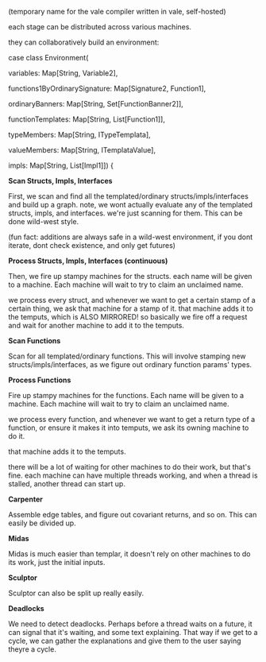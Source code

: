 (temporary name for the vale compiler written in vale, self-hosted)

each stage can be distributed across various machines.

they can collaboratively build an environment:

case class Environment(

variables: Map\[String, Variable2\],

functions1ByOrdinarySignature: Map\[Signature2, Function1\],

ordinaryBanners: Map\[String, Set\[FunctionBanner2\]\],

functionTemplates: Map\[String, List\[Function1\]\],

typeMembers: Map\[String, ITypeTemplata\],

valueMembers: Map\[String, ITemplataValue\],

impls: Map\[String, List\[Impl1\]\]) {

**Scan Structs, Impls, Interfaces**

First, we scan and find all the templated/ordinary
structs/impls/interfaces and build up a graph. note, we wont actually
evaluate any of the templated structs, impls, and interfaces. we're just
scanning for them. This can be done wild-west style.

(fun fact: additions are always safe in a wild-west environment, if you
dont iterate, dont check existence, and only get futures)

**Process Structs, Impls, Interfaces (continuous)**

Then, we fire up stampy machines for the structs. each name will be
given to a machine. Each machine will wait to try to claim an unclaimed
name.

we process every struct, and whenever we want to get a certain stamp of
a certain thing, we ask that machine for a stamp of it. that machine
adds it to the temputs, which is ALSO MIRRORED! so basically we fire off
a request and wait for another machine to add it to the temputs.

**Scan Functions**

Scan for all templated/ordinary functions. This will involve stamping
new structs/impls/interfaces, as we figure out ordinary function params'
types.

**Process Functions**

Fire up stampy machines for the functions. Each name will be given to a
machine. Each machine will wait to try to claim an unclaimed name.

we process every function, and whenever we want to get a return type of
a function, or ensure it makes it into temputs, we ask its owning
machine to do it.

that machine adds it to the temputs.

there will be a lot of waiting for other machines to do their work, but
that's fine. each machine can have multiple threads working, and when a
thread is stalled, another thread can start up.

**Carpenter**

Assemble edge tables, and figure out covariant returns, and so on. This
can easily be divided up.

**Midas**

Midas is much easier than templar, it doesn't rely on other machines to
do its work, just the initial inputs.

**Sculptor**

Sculptor can also be split up really easily.

**Deadlocks**

We need to detect deadlocks. Perhaps before a thread waits on a future,
it can signal that it's waiting, and some text explaining. That way if
we get to a cycle, we can gather the explanations and give them to the
user saying theyre a cycle.
